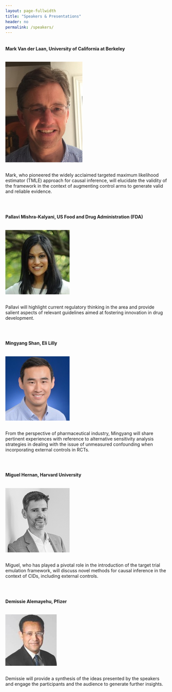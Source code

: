 ```yaml
---
layout: page-fullwidth
title: "Speakers & Presentations"
header: no
permalink: /speakers/
---
```


<div id="speaker1" style="display: flex; flex-direction: column;">

<h4>Mark Van der Laan, University of California at Berkeley</h4>

<p>
<img class="imgfloat" src="../docs/mark_profile.jpeg"/>

Mark, who pioneered the widely acclaimed targeted maximum likelihood estimator (TMLE) approach for causal inference, will elucidate the validity of the framework in the context of augmenting control arms to generate valid and reliable evidence. 

</p>


<!-- <h4>Abstract</h4>


</div> -->


<div id="speaker2" style="display: flex; flex-direction: column;">

<h4>Pallavi Mishra-Kalyani, US Food and Drug Administration (FDA)</h4>

<p>
<img class="imgfloat" src="../docs/Pallavi.jpeg"/>

Pallavi will highlight current regulatory thinking in the area and provide salient aspects of relevant guidelines aimed at fostering innovation in drug development. 
</p>


<div id="speaker3" style="display: flex; flex-direction: column;">

<h4>Mingyang Shan, Eli Lilly</h4>

<p>
<img class="imgfloat" src="../docs/mingyang.jpeg"/>

From the perspective of pharmaceutical industry, Mingyang will share pertinent experiences with reference to alternative sensitivity analysis strategies in dealing with the issue of unmeasured confounding when incorporating external controls in RCTs. 
</p>



<div id="speaker4" style="display: flex; flex-direction: column;">

<h4>Miguel Hernan, Harvard University</h4>

<p>
<img class="imgfloat" src="../docs/Miguel.jpeg"/>

Miguel, who has played a pivotal role in the introduction of the target trial emulation framework, will discuss novel methods for causal inference in the context of CIDs, including external controls. 

</p>


<div id="speaker5" style="display: flex; flex-direction: column;">

<h4>Demissie Alemayehu, Pfizer</h4>

<p>
<img class="imgfloat" src="../docs/Demissie.jpg"/>

Demissie will provide a synthesis of the ideas presented by the speakers and engage the participants and the audience to generate further insights.
</p>
